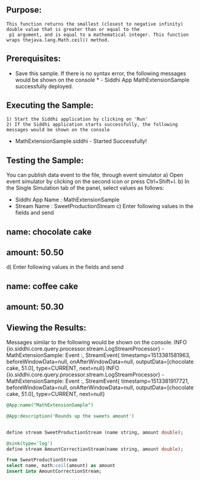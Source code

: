 

## Purpose:
	This function returns the smallest (closest to negative infinity) double value that is greater than or equal to the
	 p1 argument, and is equal to a mathematical integer. This function wraps thejava.lang.Math.ceil() method.

## Prerequisites:
* Save this sample. If there is no syntax error, the following messages would be shown on the console
	     * - Siddhi App MathExtensionSample successfully deployed.

## Executing the Sample:
	1) Start the Siddhi application by clicking on 'Run'
	2) If the Siddhi application starts successfully, the following messages would be shown on the console
* MathExtensionSample.siddhi - Started Successfully!

## Testing the Sample:
You can publish data event to the file, through event simulator
a) Open event simulator by clicking on the second icon or press Ctrl+Shift+I.
	b) In the Single Simulation tab of the panel, select values as follows:
* Siddhi App Name  : MathExtensionSample
* Stream Name      : SweetProductionStream
c) Enter following values in the fields and send
## name: chocolate cake
## amount: 50.50
d) Enter following values in the fields and send
## name: coffee cake
## amount: 50.30


## Viewing the Results:
Messages similar to the following would be shown on the console.
INFO {io.siddhi.core.query.processor.stream.LogStreamProcessor} - MathExtensionSample: Event :, StreamEvent{ timestamp=1513381581963, beforeWindowData=null, onAfterWindowData=null, outputData=[chocolate cake, 51.0], type=CURRENT, next=null}
INFO {io.siddhi.core.query.processor.stream.LogStreamProcessor} - MathExtensionSample: Event :, StreamEvent{ timestamp=1513381917721, beforeWindowData=null, onAfterWindowData=null, outputData=[chocolate cake, 51.0], type=CURRENT, next=null}



```sql
@App:name("MathExtensionSample")

@App:description('Rounds up the sweets amount')


define stream SweetProductionStream (name string, amount double);

@sink(type='log')
define stream AmountCorrectionStream(name string, amount double);

from SweetProductionStream
select name, math:ceil(amount) as amount
insert into AmountCorrectionStream;
```